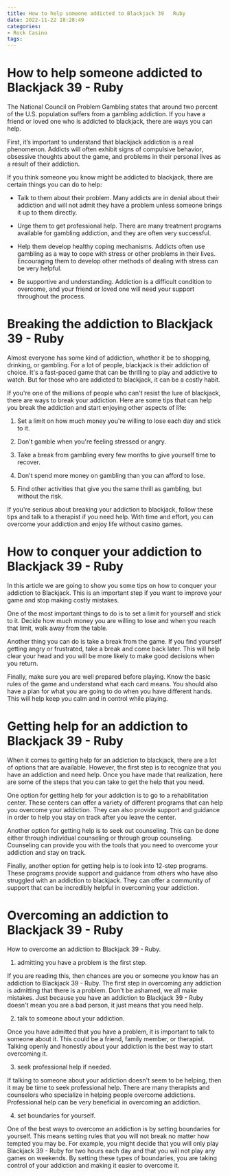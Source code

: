```yaml
---
title: How to help someone addicted to Blackjack 39   Ruby
date: 2022-11-22 18:28:49
categories:
- Rock Casino
tags:
---
```



#  How to help someone addicted to Blackjack 39 - Ruby

The National Council on Problem Gambling states that around two percent of the U.S. population suffers from a gambling addiction. If you have a friend or loved one who is addicted to blackjack, there are ways you can help.

First, it’s important to understand that blackjack addiction is a real phenomenon. Addicts will often exhibit signs of compulsive behavior, obsessive thoughts about the game, and problems in their personal lives as a result of their addiction.

If you think someone you know might be addicted to blackjack, there are certain things you can do to help:

- Talk to them about their problem. Many addicts are in denial about their addiction and will not admit they have a problem unless someone brings it up to them directly.

- Urge them to get professional help. There are many treatment programs available for gambling addiction, and they are often very successful.

- Help them develop healthy coping mechanisms. Addicts often use gambling as a way to cope with stress or other problems in their lives. Encouraging them to develop other methods of dealing with stress can be very helpful.

- Be supportive and understanding. Addiction is a difficult condition to overcome, and your friend or loved one will need your support throughout the process.

#  Breaking the addiction to Blackjack 39 - Ruby

Almost everyone has some kind of addiction, whether it be to shopping, drinking, or gambling. For a lot of people, blackjack is their addiction of choice. It's a fast-paced game that can be thrilling to play and addictive to watch. But for those who are addicted to blackjack, it can be a costly habit.

If you're one of the millions of people who can't resist the lure of blackjack, there are ways to break your addiction. Here are some tips that can help you break the addiction and start enjoying other aspects of life:

1) Set a limit on how much money you're willing to lose each day and stick to it.

2) Don't gamble when you're feeling stressed or angry.

3) Take a break from gambling every few months to give yourself time to recover.

4) Don't spend more money on gambling than you can afford to lose.

5) Find other activities that give you the same thrill as gambling, but without the risk.

If you're serious about breaking your addiction to blackjack, follow these tips and talk to a therapist if you need help. With time and effort, you can overcome your addiction and enjoy life without casino games.

#  How to conquer your addiction to Blackjack 39 - Ruby

In this article we are going to show you some tips on how to conquer your addiction to Blackjack. This is an important step if you want to improve your game and stop making costly mistakes.

One of the most important things to do is to set a limit for yourself and stick to it. Decide how much money you are willing to lose and when you reach that limit, walk away from the table.

Another thing you can do is take a break from the game. If you find yourself getting angry or frustrated, take a break and come back later. This will help clear your head and you will be more likely to make good decisions when you return.

Finally, make sure you are well prepared before playing. Know the basic rules of the game and understand what each card means. You should also have a plan for what you are going to do when you have different hands. This will help keep you calm and in control while playing.

#  Getting help for an addiction to Blackjack 39 - Ruby

When it comes to getting help for an addiction to blackjack, there are a lot of options that are available. However, the first step is to recognize that you have an addiction and need help. Once you have made that realization, here are some of the steps that you can take to get the help that you need.

One option for getting help for your addiction is to go to a rehabilitation center. These centers can offer a variety of different programs that can help you overcome your addiction. They can also provide support and guidance in order to help you stay on track after you leave the center.

Another option for getting help is to seek out counseling. This can be done either through individual counseling or through group counseling. Counseling can provide you with the tools that you need to overcome your addiction and stay on track.

Finally, another option for getting help is to look into 12-step programs. These programs provide support and guidance from others who have also struggled with an addiction to blackjack. They can offer a community of support that can be incredibly helpful in overcoming your addiction.

#   Overcoming an addiction to Blackjack 39 - Ruby

How to overcome an addiction to Blackjack 39 - Ruby.

1) admitting you have a problem is the first step.

If you are reading this, then chances are you or someone you know has an addiction to Blackjack 39 - Ruby. The first step in overcoming any addiction is admitting that there is a problem. Don't be ashamed, we all make mistakes. Just because you have an addiction to Blackjack 39 - Ruby doesn't mean you are a bad person, it just means that you need help.

2) talk to someone about your addiction.

Once you have admitted that you have a problem, it is important to talk to someone about it. This could be a friend, family member, or therapist. Talking openly and honestly about your addiction is the best way to start overcoming it.

3) seek professional help if needed.

If talking to someone about your addiction doesn't seem to be helping, then it may be time to seek professional help. There are many therapists and counselors who specialize in helping people overcome addictions. Professional help can be very beneficial in overcoming an addiction.

4) set boundaries for yourself.

One of the best ways to overcome an addiction is by setting boundaries for yourself. This means setting rules that you will not break no matter how tempted you may be. For example, you might decide that you will only play Blackjack 39 - Ruby for two hours each day and that you will not play any games on weekends. By setting these types of boundaries, you are taking control of your addiction and making it easier to overcome it.